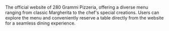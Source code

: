 The official website of 280 Grammi Pizzeria, offering a diverse menu ranging from classic Margherita to the chef's special creations. Users can explore the menu and conveniently reserve a table directly from the website for a seamless dining experience.
